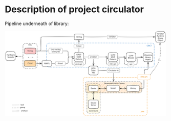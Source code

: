# Description of project circulator

Pipeline underneath of library:

![](./resources/circulator-pipeline.excalidraw.svg)